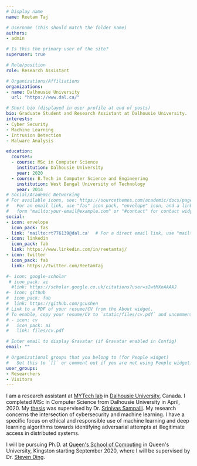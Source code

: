```yaml
---
# Display name
name: Reetam Taj

# Username (this should match the folder name)
authors:
- admin

# Is this the primary user of the site?
superuser: true

# Role/position
role: Research Assistant

# Organizations/Affiliations
organizations:
- name: Dalhousie University
  url: "https://www.dal.ca/"

# Short bio (displayed in user profile at end of posts)
bio: Graduate Student and Research Assistant at Dalhousie University.
interests:
- Cyber Security
- Machine Learning
- Intrusion Detection
- Malware Analysis

education:
  courses:
  - course: MSc in Computer Science
    institution: Dalhousie University
    year: 2020
  - course: B.Tech in Computer Science and Engineering
    institution: West Bengal University of Technology
    year: 2014
# Social/Academic Networking
# For available icons, see: https://sourcethemes.com/academic/docs/page-builder/#icons
#   For an email link, use "fas" icon pack, "envelope" icon, and a link in the
#   form "mailto:your-email@example.com" or "#contact" for contact widget.
social:
- icon: envelope
  icon_pack: fas
  link: 'mailto:rt776139@dal.ca'  # For a direct email link, use "mailto:test@example.org".
- icon: linkedin
  icon_pack: fab
  link: https://www.linkedin.com/in/reetamtaj/
- icon: twitter
  icon_pack: fab
  link: https://twitter.com/ReetamTaj

#- icon: google-scholar
 # icon_pack: ai
  #link: https://scholar.google.co.uk/citations?user=sIwtMXoAAAAJ
#- icon: github
#  icon_pack: fab
#  link: https://github.com/gcushen
# Link to a PDF of your resume/CV from the About widget.
# To enable, copy your resume/CV to `static/files/cv.pdf` and uncomment the lines below.
# - icon: cv
#   icon_pack: ai
#   link: files/cv.pdf

# Enter email to display Gravatar (if Gravatar enabled in Config)
email: ""

# Organizational groups that you belong to (for People widget)
#   Set this to `[]` or comment out if you are not using People widget.
user_groups:
- Researchers
- Visitors
---
```


I am a research assistant at [MYTech lab](https://mytechlab.cs.dal.ca/) in [Dalhousie University](https://www.dal.ca/), Canada. I completed MSc in Computer Science from Dalhousie University in April, 2020. My [thesis](https://dalspace.library.dal.ca/handle/10222/78469) was supervised by Dr. [Srinivas Sampalli](https://web.cs.dal.ca/~srini/). My research concerns the intersection of cybersecurity and machine learning. I have a specific focus on ethical and responsible use of machine learning and deep learning algorithms towards identifying adversarial attempts at illegitimate access in distributed systems. 

I will be pursuing Ph.D. at [Queen's School of Computing](https://www.cs.queensu.ca/) in Queen's University, Kingston starting September 2020, where I will be supervised by Dr. [Steven Ding](https://l1nna.com/).

